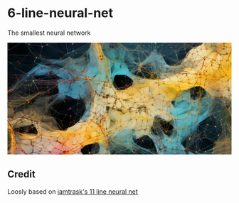 # 6-line-neural-net

The smallest neural network

![](assets/6-line-neural-net.png)

## Credit

Loosly based on [iamtrask's 11 line neural net](http://iamtrask.github.io/2015/07/12/basic-python-network/)
